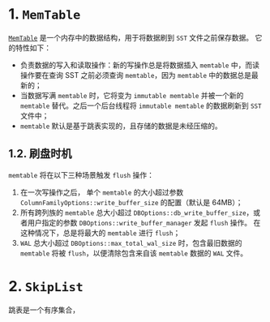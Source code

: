 
# 1. `MemTable`

[`MemTable`](https://github.com/facebook/rocksdb/wiki/MemTable) 是一个内存中的数据结构，用于将数据刷到 `SST` 文件之前保存数据。
它的特性如下：

- 负责数据的写入和读取操作：新的写操作总是将数据插入 `memtable` 中，而读操作要在查询 SST 之前必须查询 `memtable`，因为 `memtable` 中的数据总是最新的；
- 当数据写满 `memtable` 时，它将变为 `immutable memtable` 并被一个新的 `memtable` 替代。之后一个后台线程将 `immutable memtable` 的数据刷新到 `SST` 文件中；
- `memtable` 默认是基于跳表实现的，且存储的数据是未经压缩的。

## 1.2. 刷盘时机

`memtable` 将在以下三种场景触发 `flush` 操作：

1. 在一次写操作之后， 单个 `memtable` 的大小超过参数 `ColumnFamilyOptions::write_buffer_size` 的配置（默认是 64MB）；
2. 所有跨列族的 `memtable` 总大小超过 `DBOptions::db_write_buffer_size`，或者用户指定的参数 `DBOptions::write_buffer_manager` 发起 `flush` 操作。 在这种情况下，总是将最大的 `memtable` 进行 `flush`；
3. `WAL` 总大小超过 `DBOptions::max_total_wal_size` 时，包含最旧数据的 `memtable` 将被 `flush`，以便清除包含来自该 `memtable` 数据的 `WAL` 文件。

# 2. `SkipList`

跳表是一个有序集合，